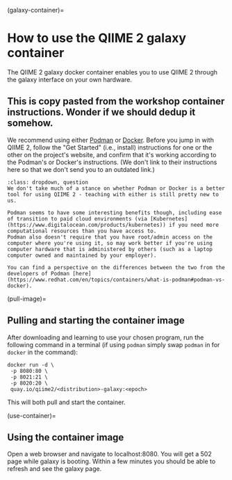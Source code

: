 (galaxy-container)=
# How to use the QIIME 2 galaxy container

The QIIME 2 galaxy docker container enables you to use QIIME 2 through the galaxy interface on your own hardware.

## This is copy pasted from the workshop container instructions. Wonder if we should dedup it somehow.

We recommend using either [Podman](https://podman.io) or [Docker](https://docker.com).
Before you jump in with QIIME 2, follow the "Get Started" (i.e., install) instructions for one or the other on the project's website, and confirm that it's working according to the Podman's or Docker's instructions.
(We don't link to their instructions here so that we don't send you to an outdated link.)

```{admonition} Podman versus Docker
:class: dropdown, question
We don't take much of a stance on whether Podman or Docker is a better tool for using QIIME 2 - teaching with either is still pretty new to us.

Podman seems to have some interesting benefits though, including ease of transition to paid cloud environments (via [Kubernetes](https://www.digitalocean.com/products/kubernetes)) if you need more computational resources than you have access to.
Podman also doesn't require that you have root/admin access on the computer where you're using it, so may work better if you're using computer hardware that is administered by others (such as a laptop computer owned and maintained by your employer).

You can find a perspective on the differences between the two from the developers of Podman [here](https://www.redhat.com/en/topics/containers/what-is-podman#podman-vs-docker).
```

(pull-image)=
## Pulling and starting the container image

After downloading and learning to use your chosen program, run the following command in a terminal (if using `podman` simply swap `podman` in for `docker` in the command):

```shell
docker run -d \
 -p 8080:80 \
 -p 8021:21 \
 -p 8020:20 \
 quay.io/qiime2/<distribution>-galaxy:<epoch>
```

This will both pull and start the container.

(use-container)=
## Using the container image

Open a web browser and navigate to localhost:8080. You will get a 502 page while galaxy is booting. Within a few minutes you should be able to refresh and see the galaxy page.
